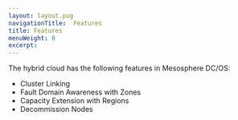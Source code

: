 ```yaml
---
layout: layout.pug
navigationTitle:  Features
title: Features
menuWeight: 0
excerpt:
---
```


The hybrid cloud has the following features in Mesosphere DC/OS:
- Cluster Linking 
- Fault Domain Awareness with Zones
- Capacity Extension with Regions
- Decommission Nodes
